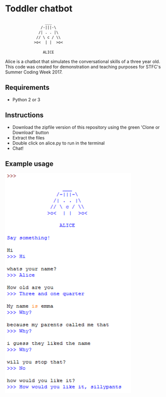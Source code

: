 # Toddler chatbot
```
                  ___
                /-|||-\ 
               /| . . |\
              // \ c / \\
             >o<  | |  >o<
             
                 ALICE
```
Alice is a chatbot that simulates the conversational skills of a three year old. This code was created for demonstration and teaching purposes for STFC's Summer Coding Week 2017.

## Requirements
- Python 2 or 3

## Instructions
- Download the zipfile version of this repository using the green 'Clone or Download' button
- Extract the files
- Double click on alice.py to run in the terminal
- Chat!

## Example usage

![](alice.png)
